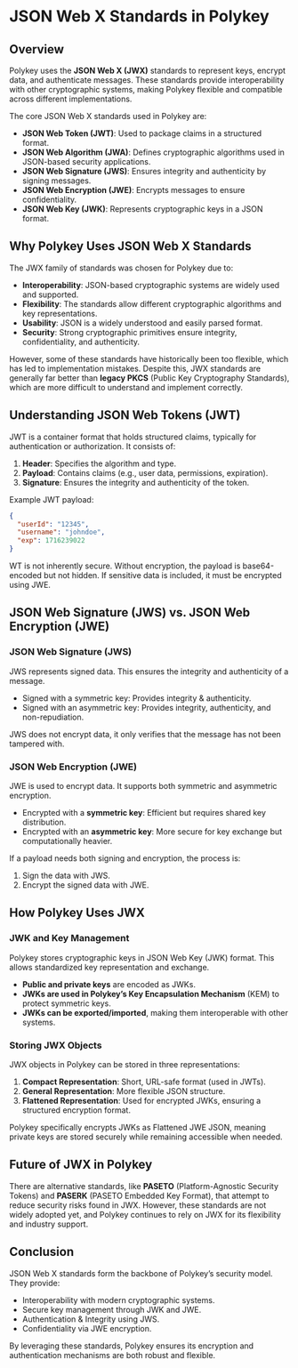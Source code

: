 # JSON Web X Standards in Polykey

## Overview

Polykey uses the **JSON Web X (JWX)** standards to represent keys, encrypt data, and authenticate messages. These standards provide interoperability with other cryptographic systems, making Polykey flexible and compatible across different implementations.

The core JSON Web X standards used in Polykey are:

* **JSON Web Token (JWT)**: Used to package claims in a structured format.
* **JSON Web Algorithm (JWA)**: Defines cryptographic algorithms used in JSON-based security applications.
* **JSON Web Signature (JWS)**: Ensures integrity and authenticity by signing messages.
* **JSON Web Encryption (JWE)**: Encrypts messages to ensure confidentiality.
* **JSON Web Key (JWK)**: Represents cryptographic keys in a JSON format.

## Why Polykey Uses JSON Web X Standards

The JWX family of standards was chosen for Polykey due to:

* **Interoperability**: JSON-based cryptographic systems are widely used and supported.
* **Flexibility**: The standards allow different cryptographic algorithms and key representations.
* **Usability**: JSON is a widely understood and easily parsed format.
* **Security**: Strong cryptographic primitives ensure integrity, confidentiality, and authenticity.

However, some of these standards have historically been too flexible, which has led to implementation mistakes. Despite this, JWX standards are generally far better than **legacy PKCS** (Public Key Cryptography Standards), which are more difficult to understand and implement correctly.

## Understanding JSON Web Tokens (JWT)

JWT is a container format that holds structured claims, typically for authentication or authorization. It consists of:

1. **Header**: Specifies the algorithm and type.
2. **Payload**: Contains claims (e.g., user data, permissions, expiration).
3. **Signature**: Ensures the integrity and authenticity of the token.

Example JWT payload:

```json
{
  "userId": "12345",
  "username": "johndoe",
  "exp": 1716239022
}
```

WT is not inherently secure. Without encryption, the payload is base64-encoded but not hidden. If sensitive data is included, it must be encrypted using JWE.

## JSON Web Signature (JWS) vs. JSON Web Encryption (JWE)

### JSON Web Signature (JWS)

JWS represents signed data. This ensures the integrity and authenticity of a message.

* Signed with a symmetric key: Provides integrity & authenticity.
* Signed with an asymmetric key: Provides integrity, authenticity, and non-repudiation.

JWS does not encrypt data, it only verifies that the message has not been tampered with.

### JSON Web Encryption (JWE)

JWE is used to encrypt data. It supports both symmetric and asymmetric encryption.

* Encrypted with a **symmetric key**: Efficient but requires shared key distribution.
* Encrypted with an **asymmetric key**: More secure for key exchange but computationally heavier.

If a payload needs both signing and encryption, the process is:

1. Sign the data with JWS.
2. Encrypt the signed data with JWE.

## How Polykey Uses JWX

### JWK and Key Management

Polykey stores cryptographic keys in JSON Web Key (JWK) format. This allows standardized key representation and exchange.

* **Public and private keys** are encoded as JWKs.
* **JWKs are used in Polykey’s Key Encapsulation Mechanism** (KEM) to protect symmetric keys.
* **JWKs can be exported/imported**, making them interoperable with other systems.

### Storing JWX Objects

JWX objects in Polykey can be stored in three representations:

1. **Compact Representation**: Short, URL-safe format (used in JWTs).
2. **General Representation**: More flexible JSON structure.
3. **Flattened Representation**: Used for encrypted JWKs, ensuring a structured encryption format.

Polykey specifically encrypts JWKs as Flattened JWE JSON, meaning private keys are stored securely while remaining accessible when needed.

## Future of JWX in Polykey

There are alternative standards, like **PASETO** (Platform-Agnostic Security Tokens) and **PASERK** (PASETO Embedded Key Format), that attempt to reduce security risks found in JWX. However, these standards are not widely adopted yet, and Polykey continues to rely on JWX for its flexibility and industry support.

## Conclusion

JSON Web X standards form the backbone of Polykey’s security model. They provide:

* Interoperability with modern cryptographic systems.
* Secure key management through JWK and JWE.
* Authentication & Integrity using JWS.
* Confidentiality via JWE encryption.

By leveraging these standards, Polykey ensures its encryption and authentication mechanisms are both robust and flexible.

